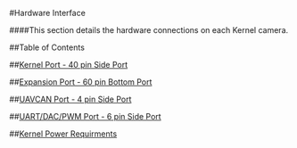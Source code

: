 #Hardware Interface

####This section details the hardware connections on each Kernel camera.

##Table of Contents

##[Kernel Port - 40 pin Side Port](../interfacing-with-kernel/hardware-interface/kernel-port-40-pin-side-port.html)

##[Expansion Port - 60 pin Bottom Port](../interfacing-with-kernel/hardware-interface/expansion-port-60-pin-bottom-port.html)

##[UAVCAN Port - 4 pin Side Port](../interfacing-with-kernel/hardware-interface/uavcan-port.html)

##[UART/DAC/PWM Port - 6 pin Side Port](../interfacing-with-kernel/hardware-interface/gps-port.html)

##[Kernel Power Requirments](../interfacing-with-kernel/hardware-interface/powering-kernel.html)
